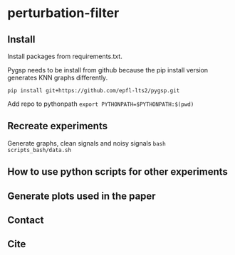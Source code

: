 # perturbation-filter

## Install

Install packages from requirements.txt.

Pygsp needs to be install from github because the pip install version generates KNN graphs differently. 

`pip install git+https://github.com/epfl-lts2/pygsp.git`


Add repo to pythonpath `export PYTHONPATH=$PYTHONPATH:$(pwd)`

## Recreate experiments

Generate graphs, clean signals and noisy signals `bash scripts_bash/data.sh`


## How to use python scripts for other experiments

## Generate plots used in the paper

## Contact

## Cite 
